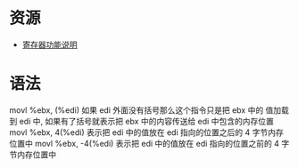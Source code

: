 # 资源
* [寄存器功能说明](http://cs.fjzs.edu.cn/ketang/hbyy/registers.htm)

# 语法
movl %ebx, (%edi) 如果 edi 外面没有括号那么这个指令只是把 ebx 中的 值加载到 edi 中, 如果有了括号就表示把 ebx 中的内容传送给 edi 中包含的内存位置
movl %ebx, 4(%edi) 表示把 edi 中的值放在 edi 指向的位置之后的 4 字节内存位置中
movl %ebx, -4(%edi) 表示把 edi 中的值放在 edi 指向的位置之前的 4 字节内存位置中 
